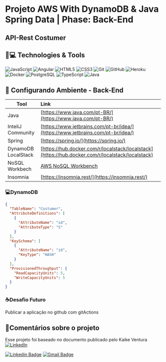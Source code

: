 # Projeto AWS With DynamoDB & Java Spring Data | Phase: Back-End

## API-Rest Costumer

## 🚀💻 Technologies & Tools

![JavaScript](https://img.shields.io/badge/-JavaScript-black?style=flat-square&logo=javascript) ![Angular](https://img.shields.io/badge/-Angular-red?style=flat-square&logo=angular) ![HTML5](https://img.shields.io/badge/-HTML5-E34F26?style=flat-square&logo=html5&logoColor=white)  ![CSS3](https://img.shields.io/badge/-CSS3-1572B6?style=flat-square&logo=css3)  ![Git](https://img.shields.io/badge/-Git-black?style=flat-square&logo=git)  ![GitHub](https://img.shields.io/badge/-GitHub-181717?style=flat-square&logo=github)
![Heroku](https://img.shields.io/badge/-Heroku-430098?style=flat-square&logo=heroku) ![Docker](https://img.shields.io/badge/-Docker-black?style=flat-square&logo=docker) ![PostgreSQL](https://img.shields.io/badge/-PostgreSQL-gold?style=flat-square&logo=postgresql) ![TypeScript](https://img.shields.io/badge/-TypeScript-black?style=flat-square&logo=typescript) ![Java](https://img.shields.io/badge/-Java-red?style=flat-square&logo=java)

## :pencil: Configurando Ambiente - Back-End

| Tool                | Link                                                                                             |
|---------------------|:-------------------------------------------------------------------------------------------------|
| Java                | [https://www.java.com/pt-BR/](https://www.java.com/pt-BR/)                                       |
| InteliJ Community   | [https://www.jetbrains.com/pt-br/idea/](https://www.jetbrains.com/pt-br/idea/)                   |
| Spring              | [https://spring.io/](https://spring.io/)                                                         |
| DynamoDB LocalStack | [https://hub.docker.com/r/localstack/localstack](https://hub.docker.com/r/localstack/localstack) |
| NoSQL Workbech      | [AWS NoSQL Workbench](https://docs.aws.amazon.com/amazondynamodb/latest/developerguide/workbench.html)                                                  |
| Insomnia           | [https://insomnia.rest/](https://insomnia.rest/)                                   |

### 💻DynamoDB
```json
{
  "TableName": "Costumer",
  "AttributeDefinitions": [
    {
      "AttributeName": "id",
      "AttributeType": "S"
    }
  ],
  "KeySchema": [
    {
      "AttributeName": "id",
      "KeyType": "HASH"
    }
  ],
  "ProvisionedThroughput": {
    "ReadCapacityUnits": 5,
    "WriteCapacityUnits": 5
  }
}
```
### :coffee:Desafio Futuro

Publicar a aplicação no github com gitActions

## :pencil:Comentários sobre o projeto

Esse projeto foi baseado no documento publicado pelo Kaike Ventura
[![LinkedIn](https://img.shields.io/badge/linkedin-%230077B5.svg?style=for-the-badge&logo=linkedin&logoColor=white)](https://www.linkedin.com/in/kaike-ventura-185695aa/)

[![Linkedin Badge](https://img.shields.io/badge/-flaviohnm-blue?style=flat-square&logo=Linkedin&logoColor=white&link=https://www.linkedin.com/in/flaviohnm/)](https://www.linkedin.com/in/flaviohnm/)   [![Gmail Badge](https://img.shields.io/badge/-flaviohnm@gmail.com-c14438?style=flat-square&logo=Gmail&logoColor=white&link=mailto:flaviohnm@gmail.com)](mailto:flaviohnm@gmail.com)